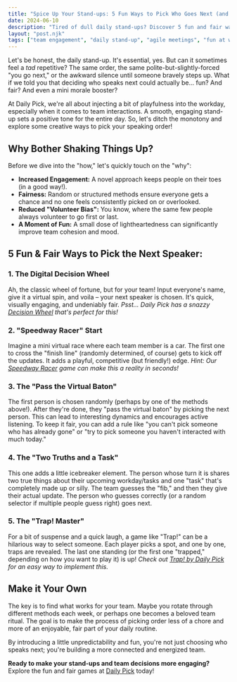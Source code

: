 ```yaml
---
title: "Spice Up Your Stand-ups: 5 Fun Ways to Pick Who Goes Next (and Boost Team Morale!)"
date: 2024-06-10
description: "Tired of dull daily stand-ups? Discover 5 fun and fair ways to choose who speaks next, improve team engagement, and make your agile meetings more enjoyable with Daily Pick!"
layout: "post.njk"
tags: ["team engagement", "daily stand-up", "agile meetings", "fun at work", "productivity", "team morale"]
---
```


Let's be honest, the daily stand-up. It's essential, yes. But can it sometimes feel a *tad* repetitive? The same order, the same polite-but-slightly-forced "you go next," or the awkward silence until someone bravely steps up. What if we told you that deciding who speaks next could actually be... fun? And fair? And even a mini morale booster?

At Daily Pick, we're all about injecting a bit of playfulness into the workday, especially when it comes to team interactions. A smooth, engaging stand-up sets a positive tone for the entire day. So, let's ditch the monotony and explore some creative ways to pick your speaking order!

## Why Bother Shaking Things Up?

Before we dive into the "how," let's quickly touch on the "why":

*   **Increased Engagement:** A novel approach keeps people on their toes (in a good way!).
*   **Fairness:** Random or structured methods ensure everyone gets a chance and no one feels consistently picked on or overlooked.
*   **Reduced "Volunteer Bias":** You know, where the same few people always volunteer to go first or last.
*   **A Moment of Fun:** A small dose of lightheartedness can significantly improve team cohesion and mood.

## 5 Fun & Fair Ways to Pick the Next Speaker:

### 1. The Digital Decision Wheel

Ah, the classic wheel of fortune, but for your team! Input everyone's name, give it a virtual spin, and voila – your next speaker is chosen. It's quick, visually engaging, and undeniably fair.
*Psst... Daily Pick has a snazzy [Decision Wheel](/wheel/) that's perfect for this!*

### 2. "Speedway Racer" Start

Imagine a mini virtual race where each team member is a car. The first one to cross the "finish line" (randomly determined, of course) gets to kick off the updates. It adds a playful, competitive (but friendly!) edge.
*Hint: Our [Speedway Racer](/speedway/) game can make this a reality in seconds!*

### 3. The "Pass the Virtual Baton"

The first person is chosen randomly (perhaps by one of the methods above!). After they're done, they "pass the virtual baton" by picking the next person. This can lead to interesting dynamics and encourages active listening. To keep it fair, you can add a rule like "you can't pick someone who has already gone" or "try to pick someone you haven't interacted with much today."

### 4. The "Two Truths and a Task"

This one adds a little icebreaker element. The person whose turn it is shares two true things about their upcoming workday/tasks and one "task" that's completely made up or silly. The team guesses the "fib," and then they give their actual update. The person who guesses correctly (or a random selector if multiple people guess right) goes next.

### 5. The "Trap! Master"

For a bit of suspense and a quick laugh, a game like "Trap!" can be a hilarious way to select someone. Each player picks a spot, and one by one, traps are revealed. The last one standing (or the first one "trapped," depending on how you want to play it) is up!
*Check out [Trap! by Daily Pick](/trap/) for an easy way to implement this.*

## Make it Your Own

The key is to find what works for your team. Maybe you rotate through different methods each week, or perhaps one becomes a beloved team ritual. The goal is to make the process of picking order less of a chore and more of an enjoyable, fair part of your daily routine.

By introducing a little unpredictability and fun, you're not just choosing who speaks next; you're building a more connected and energized team.

**Ready to make your stand-ups and team decisions more engaging?** Explore the fun and fair games at [Daily Pick](/) today!